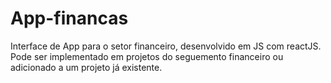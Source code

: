
# App-financas

Interface de App para o setor financeiro, desenvolvido em JS com reactJS. Pode ser implementado em projetos do seguemento financeiro ou adicionado a um projeto já existente.
